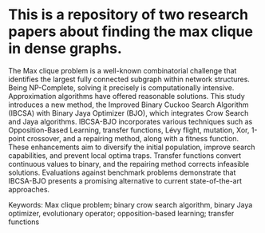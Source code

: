 # This is a repository of two research papers about finding the max clique in dense graphs.
The Max clique problem is a well-known combinatorial challenge that identifies the largest fully connected subgraph within network structures. Being NP-Complete, solving it precisely is computationally intensive. Approximation algorithms have offered reasonable solutions. This study introduces a new method, the Improved Binary Cuckoo Search Algorithm (IBCSA) with Binary Jaya Optimizer (BJO), which integrates Crow Search and Jaya algorithms. IBCSA-BJO incorporates various techniques such as Opposition-Based Learning, transfer functions, Lévy flight, mutation, Xor, 1-point crossover, and a repairing method, along with a fitness function. These enhancements aim to diversify the initial population, improve search capabilities, and prevent local optima traps. Transfer functions convert continuous values to binary, and the repairing method corrects infeasible solutions. Evaluations against benchmark problems demonstrate that IBCSA-BJO presents a promising alternative to current state-of-the-art approaches.

Keywords: Max clique problem; binary crow search algorithm, binary Jaya 
optimizer, evolutionary operator; opposition-based learning; transfer functions


